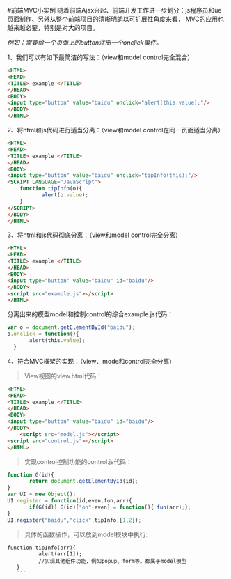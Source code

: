 #前端MVC小实例
随着前端Ajax兴起、前端开发工作进一步划分：js程序员和ue页面制作、另外从整个前端项目的清晰明朗以可扩展性角度来看，
MVC的应用也越来越必要，特别是对大的项目。

*例如：需要给一个页面上的button注册一个onclick事件。*

1、我们可以有如下最简洁的写法：（view和model control完全混合）
```html
<HTML>
<HEAD>
<TITLE> example </TITLE>
</HEAD>
<BODY>
<input type="button" value="baidu" onclick="alert(this.value);"/>
</BODY>
</HTML>
```
2、将html和js代码进行适当分离：（view和model control在同一页面适当分离）
```html
<HTML>
<HEAD>
<TITLE> example </TITLE>
</HEAD>
<BODY>
<input type="button" value="baidu" onclick="tipInfo(this);"/>
<SCRIPT LANGUAGE="JavaScript">
    function tipInfo(o){
           alert(o.value);
    }
</SCRIPT>
</BODY>
</HTML>
```
3、将html和js代码彻底分离：（view和model control完全分离）
```html
<HTML>
<HEAD>
<TITLE> example </TITLE>
</HEAD>
<BODY>
<input type="button" value="baidu" id="baidu"/>
</BODY>
<script src="example.js"></script>
</HTML>
```
分离出来的模型model和控制control的综合example.js代码：
```JavaScript
var o = document.getElementById("baidu");
o.onclick = function(){
       alert(this.value);
  }
```
4、符合MVC框架的实现：（view、mode和control完全分离）
>View视图的view.html代码：
```html
<HTML>
<HEAD>
<TITLE> example </TITLE>
</HEAD>
<BODY>
<input type="button" value="baidu" id="baidu"/>
</BODY>
    <script src="model.js"></script>
<script src="control.js"></script>
</HTML>
```
>实现control控制功能的control.js代码：
```javascript
function G(id){
       return document.getElementById(id);
}
var UI = new Object();
UI.register = function(id,even,fun,arr){
       if(G(id)) G(id)["on"+even] = function(){ fun(arr);};
}
UI.register("baidu","click",tipInfo,[1,2]);
 ```
 >具体的函数操作，可以放到model模块中执行:
 ```
 function tipInfo(arr){
           alert(arr[1]);
           //实现其他组件功能，例如popup、form等。都属于model模型
    }
    ```
